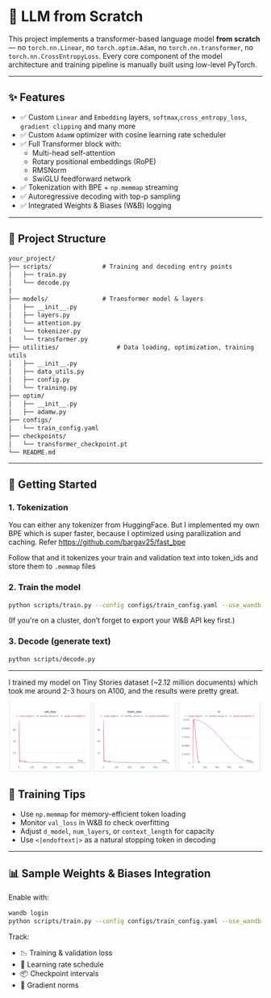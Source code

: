 # 🧠 LLM from Scratch

This project implements a transformer-based language model **from scratch** — no `torch.nn.Linear`, no `torch.optim.Adam`, no `torch.nn.transformer`, no `torch.nn.CrossEntropyLoss`. Every core component of the model architecture and training pipeline is manually built using low-level PyTorch.

---

## ✨ Features

- ✅ Custom `Linear` and `Embedding` layers, `softmax`,`cross_entropy_loss`, `gradient clipping` and many more
- ✅ Custom `AdamW` optimizer with cosine learning rate scheduler
- ✅ Full Transformer block with:
  - Multi-head self-attention
  - Rotary positional embeddings (RoPE)
  - RMSNorm
  - SwiGLU feedforward network
- ✅ Tokenization with BPE + `np.memmap` streaming
- ✅ Autoregressive decoding with top-p sampling
- ✅ Integrated Weights & Biases (W&B) logging

---

## 📁 Project Structure

```
your_project/
├── scripts/              # Training and decoding entry points
│   ├── train.py
│   └── decode.py
|
├── models/               # Transformer model & layers
│   ├── __init__.py
│   ├── layers.py
│   └── attention.py
|   └── tokenizer.py
|   └── transformer.py
├── utilities/                # Data loading, optimization, training utils
│   ├── __init__.py
│   ├── data_utils.py
│   ├── config.py
│   └── training.py
├── optim/
│   ├── __init__.py
│   ├── adamw.py
├── configs/
│   └── train_config.yaml
├── checkpoints/
│   └── transformer_checkpoint.pt
└── README.md
```

---

## 🚀 Getting Started

### 1. Tokenization

You can either any tokenizer from HuggingFace. But I implemented my own BPE which is super faster, because I optimized using parallization and caching. Refer https://github.com/bargav25/fast_bpe

Follow that and it tokenizes your train and validation text into token_ids and store them to `.memmap` files


### 2. Train the model

```bash
python scripts/train.py --config configs/train_config.yaml --use_wandb
```

(If you're on a cluster, don’t forget to export your W&B API key first.)

### 3. Decode (generate text)

```bash
python scripts/decode.py
```

---

I trained my model on Tiny Stories dataset (~2.12 million documents) which took me around 2-3 hours on A100, and the results were pretty great.

![loss_curves](images/loss_curves.png "Loss Curves")


## 🧪 Training Tips

- Use `np.memmap` for memory-efficient token loading
- Monitor `val_loss` in W&B to check overfitting
- Adjust `d_model`, `num_layers`, or `context_length` for capacity
- Use `<|endoftext|>` as a natural stopping token in decoding

---

## 📊 Sample Weights & Biases Integration

Enable with:
```bash
wandb login
python scripts/train.py --config configs/train_config.yaml --use_wandb
```

Track:
- 📉 Training & validation loss
- 🔁 Learning rate schedule
- 📦 Checkpoint intervals
- 🧠 Gradient norms


